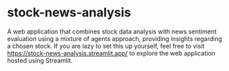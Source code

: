 # stock-news-analysis
A web application that combines stock data analysis with news sentiment evaluation using a mixture of agents approach, providing insights regarding a chosen stock. If you are lazy to set this up yourself, feel free to visit https://stock-news-analysis.streamlit.app/ to explore the web application hosted using Streamlit. 
